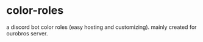 # color-roles
a discord bot color roles (easy hosting and customizing). mainly created for ourobros server.

